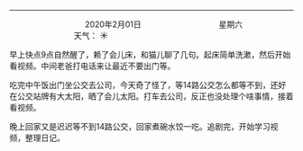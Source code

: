 ***
&nbsp;&nbsp;&nbsp;&nbsp;&nbsp;&nbsp;&nbsp;&nbsp;&nbsp;&nbsp;&nbsp;&nbsp;&nbsp;&nbsp;&nbsp;&nbsp;&nbsp;&nbsp;
&nbsp;&nbsp;&nbsp;&nbsp;&nbsp;&nbsp;&nbsp;&nbsp;&nbsp;&nbsp;&nbsp;&nbsp;&nbsp;&nbsp;           2020年2月01日
&nbsp;&nbsp;&nbsp;&nbsp;&nbsp;&nbsp;&nbsp;&nbsp;&nbsp;&nbsp;&nbsp;&nbsp;&nbsp;&nbsp;&nbsp;&nbsp;&nbsp;&nbsp;
&nbsp;&nbsp;&nbsp;&nbsp;&nbsp;&nbsp;&nbsp;&nbsp;&nbsp;&nbsp;&nbsp;&nbsp;&nbsp;&nbsp;                星期六
&nbsp;&nbsp;&nbsp;&nbsp;&nbsp;&nbsp;&nbsp;&nbsp;&nbsp;&nbsp;&nbsp;&nbsp;&nbsp;&nbsp;&nbsp;&nbsp;&nbsp;&nbsp;
&nbsp;&nbsp;&nbsp;&nbsp;&nbsp;&nbsp;&nbsp;&nbsp;&nbsp;&nbsp;&nbsp;&nbsp;&nbsp;&nbsp;&nbsp;&nbsp;&nbsp;&nbsp;
&nbsp;&nbsp;&nbsp;&nbsp;&nbsp;&nbsp;&nbsp;&nbsp;&nbsp;                                       天气： :sunny:


早上快点9点自然醒了，赖了会儿床，和猫儿聊了几句。起床简单洗漱，然后开始看视频。中间老爸打电话来让最近不要出门等。

吃完中午饭出门坐公交去公司，今天奇了怪了，等14路公交怎么都等不到，还好在公交站牌有大太阳，晒了会儿太阳。打车去公司，反正也没处理个啥事情，接着看视频。

晚上回家又是迟迟等不到14路公交，回家煮碗水饺一吃。追剧完，开始学习视频，整理日记。


